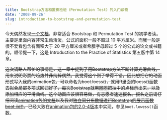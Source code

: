 ```yaml
---
title: Bootstrap方法和置换检验（Permutation Test）的入门读物
date: '2008-09-26'
slug: introduction-to-bootstrap-and-permutation-test
---
```


今天偶然发现[一个文档](https://pdfs.semanticscholar.org/a964/bc18aabbbd1c507168f3835a54a2f2cab3cd.pdf)，非常适合 Bootstrap 和 Permutation Test 的初学者读。主要是里面内容非常生动活泼，公式的面积一般不超过 10 平方厘米。而我一般是很不爱看包含有面积大于 20 平方厘米或者希腊字母超过 5 个的公式的论文或书籍的。顺带提一下，这是 Introduction to the Practice of Statistics 第五版中第 14 章。

~~这次请路人帮忙的事情是，这一章中提到了用Bootstrap方法不断计算光滑曲线，用来说明彩票的趋势并非纯粹偶然。我觉得这个例子举得不错，因此想把它的动画形式写入我的animation包，可以命名为boot.loess()，就用R里面的loess()函数去拟合局部多项式回归好了，每次Bootstrap就用圈圈把抽中的点标示出来，以及添加相应的平滑曲线。这个动画应该很容易做，有志愿者速速报名。报名之前请仔细阅读[animation包的文档](http://animation.yihui.org/animation:start)以及我对[独立同分布数据进行Bootstrap的展示函数boot.iid()](http://animation.yihui.org/dmml:bootstrap_i.i.d)。~~已经大致在[animation包的2.0-4版本](http://cran.r-project.org/package=animation)中实现，参见`boot.lowess()`函数。
